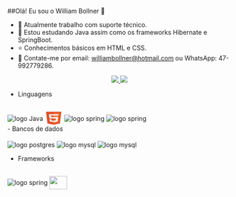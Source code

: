 ##Olá! Eu sou o William Bollner 👋

- 🔭 Atualmente trabalho com suporte técnico.
- 🌱 Estou estudando Java assim como os frameworks Hibernate e SpringBoot.
- ⭐ Conhecimentos básicos em HTML e CSS.
- 💬 Contate-me por email: williambollner@hotmail.com ou WhatsApp: 47-992779286.

<div align="center">
    <a href="https://github.com/WilliamBollner">
        <img height="180em"
            src="https://github-readme-stats.vercel.app/api?username=WilliamBollner&show_icons=true&theme=tokyonight&include_all_commits=true&count_private=true" />
        <img height="180em"
           src="https://github-readme-stats.vercel.app/api/top-langs/?username=WilliamBollner&layout=compact&langs_count=7&theme=tokyonight" />
    </a>
</div>

 - Linguagens
 
<div style="display: inline_block"><br>
    <img align="center" alt="logo Java" height="30" width="40"
        src="https://cdn.jsdelivr.net/gh/devicons/devicon/icons/java/java-original-wordmark.svg"/>
    <img align="center" alt="logo Html5" height="30" width="40"
        src="https://raw.githubusercontent.com/devicons/devicon/master/icons/html5/html5-original.svg"/>
    <img align="center" alt="logo spring" height="30" width="40"
        src="https://cdn.jsdelivr.net/gh/devicons/devicon/icons/css3/css3-plain-wordmark.svg"/>
    <img align="center" alt="logo spring" height="30" width="40"
        src="https://cdn.jsdelivr.net/gh/devicons/devicon/icons/javascript/javascript-original.svg" />
</div>
 - Bancos de dados
 
 <div style="display: inline_block"><br>
    <img align="center" alt="logo postgres" height="30" width="40"
        src="https://cdn.jsdelivr.net/gh/devicons/devicon/icons/postgresql/postgresql-original.svg"/>
    <img align="center" alt="logo mysql" height="30" width="40"
        src="https://cdn.jsdelivr.net/gh/devicons/devicon/icons/mysql/mysql-original.svg"/>
    <img align="center" alt="logo mysql" height="30" width="40"
        src="https://cdn.jsdelivr.net/gh/devicons/devicon/icons/mysql/mysql-original.svg"/>
</div>

 - Frameworks

<div style="display: inline_block"><br>
    <img align="center" alt="logo spring" height="30" width="40"
        src="https://cdn.jsdelivr.net/gh/devicons/devicon/icons/spring/spring-original.svg"/>
    <img align="center" alt"logo Angular" height="30" width="40" 
         src="https://cdn.jsdelivr.net/gh/devicons/devicon/icons/angularjs/angularjs-original.svg"/>
</div> 
